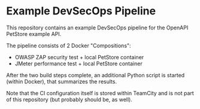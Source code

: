 Example DevSecOps Pipeline
===============

This repository contains an example DevSecOps pipeline for the OpenAPI PetStore example API.

The pipeline consists of 2 Docker "Compositions":
* OWASP ZAP security test + local PetStore container
* JMeter performance test + local PetStore container

After the two build steps complete, an additional Python script is started (within Docker), that summarizes the results.

Note that the CI configuration itself is stored within TeamCity and is not part of this repository (but probably should be, as well).
